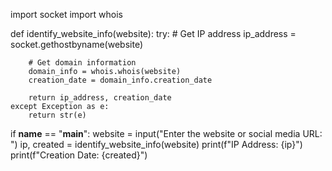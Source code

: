 import socket
import whois

def identify_website_info(website):
    try:
        # Get IP address
        ip_address = socket.gethostbyname(website)
        
        # Get domain information
        domain_info = whois.whois(website)
        creation_date = domain_info.creation_date
        
        return ip_address, creation_date
    except Exception as e:
        return str(e)

if __name__ == "__main__":
    website = input("Enter the website or social media URL: ")
    ip, created = identify_website_info(website)
    print(f"IP Address: {ip}")
    print(f"Creation Date: {created}")
    
